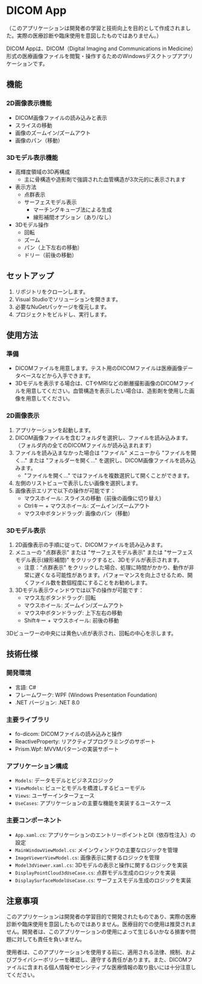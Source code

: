 # DICOM App

（このアプリケーションは開発者の学習と技術向上を目的として作成されました。実際の医療診断や臨床使用を意図したものではありません。）

DICOM Appは、DICOM（Digital Imaging and Communications in Medicine）形式の医療画像ファイルを閲覧・操作するためのWindowsデスクトップアプリケーションです。

## 機能

### 2D画像表示機能
- DICOM画像ファイルの読み込みと表示
- スライスの移動
- 画像のズームイン/ズームアウト
- 画像のパン（移動）

### 3Dモデル表示機能
- 高輝度領域の3D再構成
  - 主に骨構造や造影剤で強調された血管構造が3次元的に表示されます
- 表示方法
  - 点群表示
  - サーフェスモデル表示
    - マーチングキューブ法による生成
    - 線形補間オプション（あり/なし）
- 3Dモデル操作
  - 回転
  - ズーム
  - パン（上下左右の移動）
  - ドリー（前後の移動）

## セットアップ

1. リポジトリをクローンします。
2. Visual Studioでソリューションを開きます。
3. 必要なNuGetパッケージを復元します。
4. プロジェクトをビルドし、実行します。

## 使用方法

### 準備
- DICOMファイルを用意します。テスト用のDICOMファイルは医療画像データベースなどから入手できます。
- 3Dモデルを表示する場合は、CTやMRIなどの断層撮影画像のDICOMファイルを用意してください。血管構造を表示したい場合は、造影剤を使用した画像を用意してください。

### 2D画像表示
1. アプリケーションを起動します。
2. DICOM画像ファイルを含むフォルダを選択し、ファイルを読み込みます。（フォルダ内の全てのDICOMファイルが読み込まれます）
3. ファイルを読み込まなかった場合は "ファイル" メニューから "ファイルを開く..." または "フォルダーを開く..." を選択し、DICOM画像ファイルを読み込みます。
   - "ファイルを開く..." ではファイルを複数選択して開くことができます。
4. 左側のリストビューで表示したい画像を選択します。
5. 画像表示エリアで以下の操作が可能です：
   - マウスホイール: スライスの移動（前後の画像に切り替え）
   - Ctrlキー + マウスホイール: ズームイン/ズームアウト
   - マウス中ボタンドラッグ: 画像のパン（移動）

### 3Dモデル表示
1. 2D画像表示の手順に従って、DICOMファイルを読み込みます。
2. メニューの "点群表示" または "サーフェスモデル表示" または "サーフェスモデル表示(線形補間)" をクリックすると、3Dモデルが表示されます。
   - 注意："点群表示" をクリックした場合、処理に時間がかかり、動作が非常に遅くなる可能性があります。パフォーマンスを向上させるため、開くファイル数を数個程度にすることをお勧めします。
3. 3Dモデル表示ウィンドウでは以下の操作が可能です：
   - マウス左ボタンドラッグ: 回転
   - マウスホイール: ズームイン/ズームアウト
   - マウス中ボタンドラッグ: 上下左右の移動
   - Shiftキー + マウスホイール: 前後の移動

3Dビューワーの中央には黄色い点が表示され、回転の中心を示します。

## 技術仕様

### 開発環境
- 言語: C#
- フレームワーク: WPF (Windows Presentation Foundation)
- .NET バージョン: .NET 8.0

### 主要ライブラリ
- fo-dicom: DICOMファイルの読み込みと操作
- ReactiveProperty: リアクティブプログラミングのサポート
- Prism.Wpf: MVVMパターンの実装サポート

### アプリケーション構成
- `Models`: データモデルとビジネスロジック
- `ViewModels`: ビューとモデルを橋渡しするビューモデル
- `Views`: ユーザーインターフェース
- `UseCases`: アプリケーションの主要な機能を実装するユースケース

### 主要コンポーネント
- `App.xaml.cs`: アプリケーションのエントリーポイントとDI（依存性注入）の設定
- `MainWindowViewModel.cs`: メインウィンドウの主要なロジックを管理
- `ImageViewerViewModel.cs`: 画像表示に関するロジックを管理
- `Model3dViewer.xaml.cs`: 3Dモデルの表示と操作に関するロジックを実装
- `DisplayPointCloud3dUseCase.cs`: 点群モデル生成のロジックを実装
- `DisplaySurfaceModelUseCase.cs`: サーフェスモデル生成のロジックを実装

## 注意事項

このアプリケーションは開発者の学習目的で開発されたものであり、実際の医療診断や臨床使用を意図したものではありません。医療目的での使用は推奨されません。開発者は、このアプリケーションの使用によって生じるいかなる損害や問題に対しても責任を負いません。

使用者は、このアプリケーションを使用する前に、適用される法律、規制、およびプライバシーポリシーを確認し、遵守する責任があります。また、DICOMファイルに含まれる個人情報やセンシティブな医療情報の取り扱いには十分注意してください。
